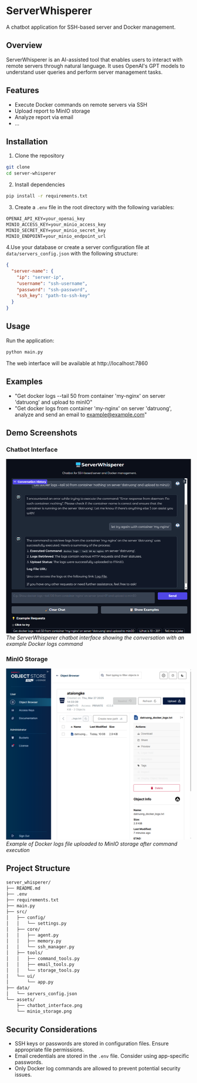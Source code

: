 # ServerWhisperer

A chatbot application for SSH-based server and Docker management.

## Overview

ServerWhisperer is an AI-assisted tool that enables users to interact with remote servers through natural language. It uses OpenAI's GPT models to understand user queries and perform server management tasks.

## Features

- Execute Docker commands on remote servers via SSH
- Upload report to MinIO storage
- Analyze report via email
- ...

## Installation

1. Clone the repository
```bash
git clone 
cd server-whisperer
```

2. Install dependencies
```bash
pip install -r requirements.txt
```

3. Create a `.env` file in the root directory with the following variables:
```
OPENAI_API_KEY=your_openai_key
MINIO_ACCESS_KEY=your_minio_access_key
MINIO_SECRET_KEY=your_minio_secret_key
MINIO_ENDPOINT=your_minio_endpoint_url
```

4.Use your database or create a server configuration file at `data/servers_config.json` with the following structure:
```json
{
  "server-name": {
    "ip": "server-ip",
    "username": "ssh-username",
    "password": "ssh-password",
    "ssh_key": "path-to-ssh-key"
  }
}
```

## Usage

Run the application:
```bash
python main.py
```

The web interface will be available at http://localhost:7860

## Examples

- "Get docker logs --tail 50 from container 'my-nginx' on server 'datruong' and upload to minIO"
- "Get docker logs from container 'my-nginx' on server 'datruong', analyze and send an email to example@example.com"

## Demo Screenshots

### Chatbot Interface
![Chatbot Interface](assets/chatbot_interface.png)
*The ServerWhisperer chatbot interface showing the conversation with an example Docker logs command*

### MinIO Storage
![MinIO Storage](assets/minio_storage.png)
*Example of Docker logs file uploaded to MinIO storage after command execution*

## Project Structure

```
server_whisperer/
├── README.md
├── .env
├── requirements.txt
├── main.py
├── src/
│   ├── config/
│   │   └── settings.py
│   ├── core/
│   │   ├── agent.py
│   │   ├── memory.py
│   │   └── ssh_manager.py
│   ├── tools/
│   │   ├── command_tools.py
│   │   ├── email_tools.py
│   │   └── storage_tools.py
│   └── ui/
│       └── app.py
├── data/
│   └── servers_config.json
└── assets/
    ├── chatbot_interface.png
    └── minio_storage.png
```

## Security Considerations

- SSH keys or passwords are stored in configuration files. Ensure appropriate file permissions.
- Email credentials are stored in the `.env` file. Consider using app-specific passwords.
- Only Docker log commands are allowed to prevent potential security issues.